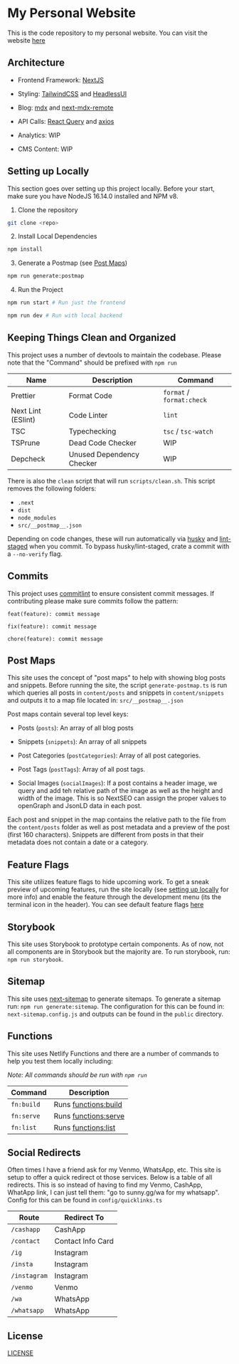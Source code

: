 # My Personal Website

This is the code repository to my personal website. You can visit the website [here](https://sunny.gg)

## Architecture

- Frontend Framework: [NextJS](https://nextjs.org)

- Styling: [TailwindCSS](https://tailwindcss.com/) and [HeadlessUI](https://headlessui.com/)

- Blog: [mdx](https://mdxjs.com/) and [next-mdx-remote](https://github.com/hashicorp/next-mdx-remote)

- API Calls: [React Query](https://react-query-v3.tanstack.com/) and [axios](https://axios-http.com/)

- Analytics: WIP

- CMS Content: WIP

## Setting up Locally

This section goes over setting up this project locally. Before your start, make sure you have NodeJS 16.14.0 installed and NPM v8.

1.  Clone the repository

```bash
git clone <repo>
```

2. Install Local Dependencies

```bash
npm install
```

3. Generate a Postmap (see [Post Maps](#post-maps))

```bash
npm run generate:postmap
```

4. Run the Project

```bash
npm run start # Run just the frontend

npm run dev # Run with local backend
```

## Keeping Things Clean and Organized

This project uses a number of devtools to maintain the codebase. Please note that the "Command" should be prefixed with `npm run`

| Name               | Description               | Command                   |
| ------------------ | ------------------------- | ------------------------- |
| Prettier           | Format Code               | `format` / `format:check` |
| Next Lint (ESlint) | Code Linter               | `lint`                    |
| TSC                | Typechecking              | `tsc` / `tsc-watch`       |
| TSPrune            | Dead Code Checker         | WIP                       |
| Depcheck           | Unused Dependency Checker | WIP                       |

There is also the `clean` script that will run `scripts/clean.sh`. This script removes the following folders:

- `.next`
- `dist`
- `node_modules`
- `src/__postmap__.json`

Depending on code changes, these will run automatically via [husky](https://www.npmjs.com/package/husky) and [lint-staged](https://www.npmjs.com/package/lint-staged) when you commit. To bypass husky/lint-staged, crate a commit with a `--no-verify` flag.

## Commits

This project uses [commitlint](https://commitlint.js.org/#/) to ensure consistent commit messages. If contributing please make sure commits follow the pattern:

```plaintext
feat(feature): commit message

fix(feature): commit message

chore(feature): commit message

```

## Post Maps

This site uses the concept of "post maps" to help with showing blog posts and snippets. Before running the site, the script `generate-postmap.ts` is run which queries all posts in `content/posts` and snippets in `content/snippets` and outputs it to a map file located in: `src/__postmap__.json`

Post maps contain several top level keys:

- Posts (`posts`): An array of all blog posts

- Snippets (`snippets`): An array of all snippets

- Post Categories (`postCategories`): Array of all post categories.

- Post Tags (`postTags`): Array of all post tags.

- Social Images (`socialImages`): If a post contains a header image, we query and add teh relative path of the image as well as the height and width of the image. This is so NextSEO can assign the proper values to openGraph and JsonLD data in each post.

Each post and snippet in the map contains the relative path to the file from the `content/posts` folder as well as post metadata and a preview of the post (first 160 characters). Snippets are different from posts in that their metadata does not contain a date or a category.

## Feature Flags

This site utilizes feature flags to hide upcoming work. To get a sneak preview of upcoming features, run the site locally (see [setting up locally](#setting-up-locally) for more info) and enable the feature through the development menu (its the terminal icon in the header). You can see default feature flags [here](https://github.com/sgolovine/sunny.gg/blob/main/src/config/defaultFeatures.ts)

## Storybook

This site uses Storybook to prototype certain components. As of now, not all components are in Storybook but the majority are. To run storybook, run: `npm run storybook`.

## Sitemap

This site uses [next-sitemap](https://www.npmjs.com/package/next-sitemap) to generate sitemaps. To generate a sitemap run: `npm run generate:sitemap`. The configuration for this can be found in: `next-sitemap.config.js` and outputs can be found in the `public` directory.

## Functions

This site uses Netlify Functions and there are a number of commands to help you test them locally including:

_Note: All commands should be run with `npm run`_

| Command    | Description                                                                       |
| ---------- | --------------------------------------------------------------------------------- |
| `fn:build` | Runs [functions:build](https://cli.netlify.com/commands/functions#functionsbuild) |
| `fn:serve` | Runs [functions:serve](https://cli.netlify.com/commands/functions#functionsserve) |
| `fn:list`  | Runs [functions:list](https://cli.netlify.com/commands/functions#functionslist)   |

## Social Redirects

Often times I have a friend ask for my Venmo, WhatsApp, etc. This site is setup to offer a quick redirect ot those services. Below is a table of all redirects. This is so instead of having to find my Venmo, CashApp, WhatApp link, I can just tell them: "go to sunny.gg/wa for my whatsapp". Config for this can be found in `config/quicklinks.ts`

| Route        | Redirect To       |
| ------------ | ----------------- |
| `/cashapp`   | CashApp           |
| `/contact`   | Contact Info Card |
| `/ig`        | Instagram         |
| `/insta`     | Instagram         |
| `/instagram` | Instagram         |
| `/venmo`     | Venmo             |
| `/wa`        | WhatsApp          |
| `/whatsapp`  | WhatsApp          |

## License

[LICENSE](./LICENSE)

